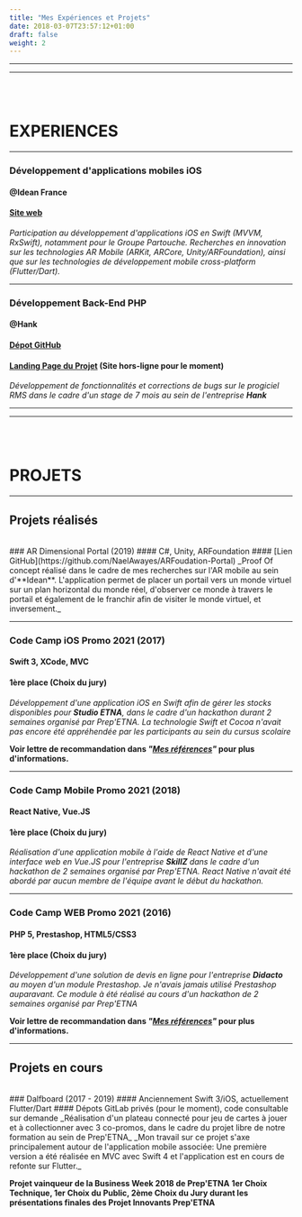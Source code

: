```yaml
---
title: "Mes Expériences et Projets"
date: 2018-03-07T23:57:12+01:00
draft: false
weight: 2
---
```


---
---
<br><br>
# EXPERIENCES

---

### Développement d'applications mobiles iOS
#### @Idean France
#### [Site web](https://www.idean.com/)
_Participation au développement d'applications iOS en Swift (MVVM, RxSwift), notamment pour le Groupe Partouche._
_Recherches en innovation sur les technologies AR Mobile (ARKit, ARCore, Unity/ARFoundation), ainsi que sur les technologies de développement mobile cross-platform (Flutter/Dart)._

---

### Développement Back-End PHP
#### @Hank
#### [Dépot GitHub](https://github.com/fanzila/RMS)
#### [Landing Page du Projet](https://fanzila.github.io/rmscommunity/) (Site hors-ligne pour le moment)
_Développement de fonctionnalités et corrections de bugs sur le progiciel RMS dans le cadre d'un stage de 7 mois au sein de l'entreprise **Hank**_

---
---
<br><br>
# PROJETS

---

## Projets réalisés
<br>
### AR Dimensional Portal (2019)
#### C#, Unity, ARFoundation
#### [Lien GitHub](https://github.com/NaelAwayes/ARFoudation-Portal)
_Proof Of concept réalisé dans le cadre de mes recherches sur l'AR mobile au sein d'**Idean**. L'application permet de placer un portail vers un monde virtuel sur un plan horizontal du monde réel, d'observer ce monde à travers le portail et également de le franchir afin de visiter le monde virtuel, et inversement._

---

### Code Camp iOS Promo 2021 (2017)
#### Swift 3, XCode, MVC
#### 1ère place (Choix du jury)
_Développement d'une application iOS en Swift afin de gérer les stocks disponibles pour **Studio ETNA**, dans le cadre d'un hackathon durant 2 semaines organisé par Prep'ETNA. La technologie Swift et Cocoa n'avait pas encore été appréhendée par les participants au sein du cursus scolaire_

**Voir lettre de recommandation dans _"<a href="/#recommendations">Mes références</a>"_ pour plus d'informations.**

---

### Code Camp Mobile Promo 2021 (2018)
#### React Native, Vue.JS
#### 1ère place (Choix du jury)
_Réalisation d'une application mobile à l'aide de React Native et d'une interface web en Vue.JS pour l'entreprise **SkillZ** dans le cadre d'un hackathon de 2 semaines organisé par Prep'ETNA. React Native n'avait été abordé par aucun membre de l'équipe avant le début du hackathon._

---

### Code Camp WEB Promo 2021 (2016)
#### PHP 5, Prestashop, HTML5/CSS3
#### 1ère place (Choix du jury)
_Développement d'une solution de devis en ligne pour l'entreprise **Didacto** au moyen d'un module Prestashop. Je n'avais jamais utilisé Prestashop auparavant. Ce module à été réalisé au cours d'un hackathon de 2 semaines organisé par Prep'ETNA_

**Voir lettre de recommandation dans _"<a href="/#recommendations">Mes références</a>"_ pour plus d'informations.**

---


## Projets en cours
<br>
### Dalfboard (2017 - 2019)
#### Anciennement Swift 3/iOS, actuellement Flutter/Dart
#### Dépots GitLab privés (pour le moment), code consultable sur demande
_Réalisation d'un plateau connecté pour jeu de cartes à jouer et à collectionner avec 3 co-promos, dans le cadre du projet libre de notre formation au sein de Prep'ETNA_
_Mon travail sur ce projet s'axe principalement autour de l'application mobile associée: Une première version a été réalisée en MVC avec Swift 4 et l'application est en cours de refonte sur Flutter._

**Projet vainqueur de la Business Week 2018 de Prep'ETNA**
**1er Choix Technique, 1er Choix du Public, 2ème Choix du Jury durant les présentations finales des Projet Innovants Prep'ETNA**

